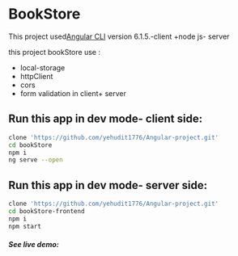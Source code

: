 # BookStore

This project used[Angular CLI](https://github.com/angular/angular-cli) version 6.1.5.-client    +node js- server

this project bookStore use :
* local-storage
* httpClient
* cors
* form validation in client+ server

## Run this app in dev mode- client side:
```bash
clone 'https://github.com/yehudit1776/Angular-project.git'
cd bookStore
npm i
ng serve --open
```
## Run this app in dev mode- server side:
```bash
clone 'https://github.com/yehudit1776/Angular-project.git'
cd bookStore-frontend
npm i
npm start
```

##### See live demo: